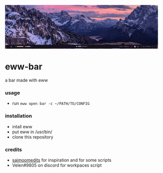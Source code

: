 <img src="./bar.gif">

# eww-bar
a bar made with eww

### usage
- run ```eww open bar -c ~/PATH/TO/CONFIG```

### installation
- intall eww
- put eww in /usr/bin/
- clone this repository

### credits
- [saimoomedits](https://github.com/saimoomedits) for inspiration and for some scripts
- Velen#9805 on discord for workpaces script
